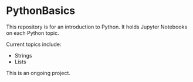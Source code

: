 # PythonBasics

This repository is for an introduction to Python. It holds Jupyter Notebooks on each Python topic.

Current topics include:

- Strings
- Lists

This is an ongoing project.
